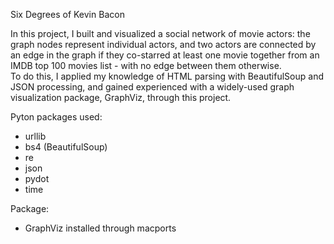 Six Degrees of Kevin Bacon

In this project, I built and visualized a social network of movie actors: 
the graph nodes represent individual actors, and two actors are connected by an edge in the graph 
if they co-starred at least one movie together from an IMDB top 100 movies list - with no edge between them otherwise.  
To do this, I applied my knowledge of HTML parsing with BeautifulSoup and JSON processing, 
and gained experienced with a widely-used graph visualization package, GraphViz, through this project.

Pyton packages used:
- urllib
- bs4 (BeautifulSoup) 
- re
- json
- pydot
- time

Package:
- GraphViz installed through macports 

